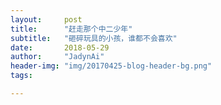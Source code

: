 ```yaml
---
layout:     post
title:      "赶走那个中二少年"
subtitle:   "砸碎玩具的小孩，谁都不会喜欢"
date:       2018-05-29
author:     "JadynAi"
header-img: "img/20170425-blog-header-bg.png"
tags:

---
```


